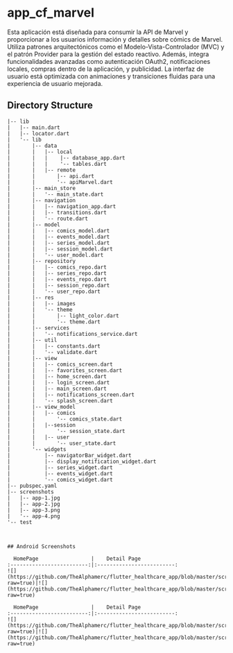 # app_cf_marvel

Esta aplicación está diseñada para consumir la API de Marvel y proporcionar a los usuarios información y detalles sobre cómics de Marvel. Utiliza patrones arquitectónicos como el Modelo-Vista-Controlador (MVC) y el patrón Provider para la gestión del estado reactivo. Además, integra funcionalidades avanzadas como autenticación OAuth2, notificaciones locales, compras dentro de la aplicación, y publicidad. La interfaz de usuario está optimizada con animaciones y transiciones fluidas para una experiencia de usuario mejorada.

## Directory Structure
```
|-- lib
|   |-- main.dart
|   |-- locator.dart
|   '-- lib
|       |-- data
|       |   |-- local
|       |   |    |-- database_app.dart
|       |   |    '-- tables.dart
|       |   |-- remote
|       |       |-- api.dart
|       |       '-- apiMarvel.dart
|       |-- main_store
|       |   '-- main_state.dart
|       |-- navigation
|       |   |-- navigation_app.dart
|       |   |-- transitions.dart
|       |   '-- route.dart
|       |-- model
|       |   |-- comics_model.dart
|       |   |-- events_model.dart
|       |   |-- series_model.dart
|       |   |-- session_model.dart
|       |   '-- user_model.dart
|       |-- repository
|       |   |-- comics_repo.dart
|       |   |-- series_repo.dart
|       |   |-- events_repo.dart
|       |   |-- session_repo.dart
|       |   '-- user_repo.dart
|       |-- res
|       |   |-- images
|       |   '-- theme
|       |       |-- light_color.dart
|       |       '-- theme.dart
|       |-- services
|       |   '-- notifications_service.dart
|       |-- util
|       |   |-- constants.dart
|       |   '-- validate.dart
|       |-- view
|       |   |-- comics_screen.dart
|       |   |-- favorites_screen.dart
|       |   |-- home_screen.dart
|       |   |-- login_screen.dart
|       |   |-- main_screen.dart
|       |   |-- notifications_screen.dart
|       |   '-- splash_screen.dart
|       |-- view_model
|       |   |-- comics
|       |       '-- comics_state.dart
|       |   |--session
|       |       '-- session_state.dart
|       |   |-- user
|       |       '-- user_state.dart
|       '-- widgets
|           |-- navigatorBar_widget.dart
|           |-- display_notification_widget.dart
|           |-- series_widget.dart
|           |-- events_widget.dart
|           '-- comics_widget.dart
|-- pubspec.yaml
|-- screenshots
|   |-- app-1.jpg
|   |-- app-2.jpg
|   |-- app-3.png
|   '-- app-4.png
'-- test



## Android Screenshots

  HomePage                 |    Detail Page        
:-------------------------:|:-------------------------:
![](https://github.com/TheAlphamerc/flutter_healthcare_app/blob/master/screenshots/screenshot_1.jpg?raw=true)|![](https://github.com/TheAlphamerc/flutter_healthcare_app/blob/master/screenshots/screenshot_2.jpg?raw=true)

  HomePage                 |    Detail Page      
:-------------------------:|:-------------------------:
![](https://github.com/TheAlphamerc/flutter_healthcare_app/blob/master/screenshots/screenshot_ios_1.png?raw=true)|![](https://github.com/TheAlphamerc/flutter_healthcare_app/blob/master/screenshots/screenshot_ios_2.png?raw=true)



